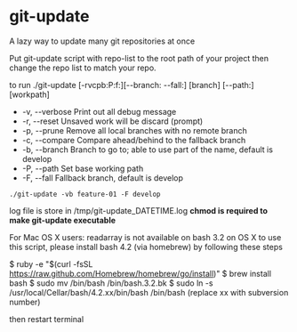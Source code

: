 git-update
==========

A lazy way to update many git repositories at once

Put git-update script with repo-list to the root path of your project
then change the repo list to match your repo.
 
to run ./git-update [-rvcpb:P:f:][--branch: --fall:] [branch] [--path:] [workpath]
* -v, --verbose   Print out all debug message
* -r, --reset     Unsaved work will be discard (prompt)
* -p, --prune     Remove all local branches with no remote branch
* -c, --compare   Compare ahead/behind to the fallback branch
* -b, --branch    Branch to go to; able to use part of the name, default is develop
* -P, --path      Set base working path
* -F, --fall      Fallback branch, default is develop
 
`./git-update -vb feature-01 -F develop`
 
log file is store in /tmp/git-update_DATETIME.log
**chmod is required to make git-update executable**
 
For Mac OS X users:
readarray is not available on bash 3.2 on OS X
to use this script, please install bash 4.2 (via homebrew) by following these steps
 
$ ruby -e "$(curl -fsSL https://raw.github.com/Homebrew/homebrew/go/install)"
$ brew install bash
$ sudo mv /bin/bash /bin/bash.3.2.bk
$ sudo ln -s /usr/local/Cellar/bash/4.2.xx/bin/bash /bin/bash (replace xx with subversion number)
 
then restart terminal
